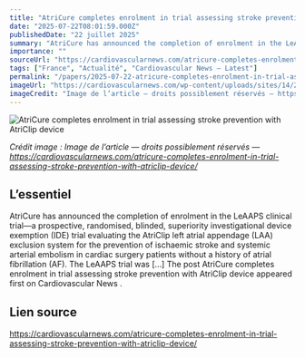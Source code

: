 ```yaml
---
title: "AtriCure completes enrolment in trial assessing stroke prevention with AtriClip device"
date: "2025-07-22T08:01:59.000Z"
publishedDate: "22 juillet 2025"
summary: "AtriCure has announced the completion of enrolment in the LeAAPS clinical trial—a prospective, randomised, blinded, superiority investigational device exemption (IDE) trial evaluating the AtriClip left atrial appendage (LAA) exclusion system for the prevention of ischaemic stroke and systemic arterial embolism in cardiac surgery patients without a history of atrial fibrillation (AF). The LeAAPS trial was [&#8230;] The post AtriCure completes enrolment in trial assessing stroke prevention with AtriClip device appeared first on Cardiovascular News ."
importance: ""
sourceUrl: "https://cardiovascularnews.com/atricure-completes-enrolment-in-trial-assessing-stroke-prevention-with-atriclip-device/"
tags: ["France", "Actualité", "Cardiovascular News — Latest"]
permalink: "/papers/2025-07-22-atricure-completes-enrolment-in-trial-assessing-stroke-prevention-with-atriclip-device"
imageUrl: "https://cardiovascularnews.com/wp-content/uploads/sites/14/2024/07/AtriClip-web.jpg"
imageCredit: "Image de l’article — droits possiblement réservés — https://cardiovascularnews.com/atricure-completes-enrolment-in-trial-assessing-stroke-prevention-with-atriclip-device/"
---
```


![AtriCure completes enrolment in trial assessing stroke prevention with AtriClip device](https://cardiovascularnews.com/wp-content/uploads/sites/14/2024/07/AtriClip-web.jpg)

*Crédit image : Image de l’article — droits possiblement réservés — https://cardiovascularnews.com/atricure-completes-enrolment-in-trial-assessing-stroke-prevention-with-atriclip-device/*

## L’essentiel

AtriCure has announced the completion of enrolment in the LeAAPS clinical trial—a prospective, randomised, blinded, superiority investigational device exemption (IDE) trial evaluating the AtriClip left atrial appendage (LAA) exclusion system for the prevention of ischaemic stroke and systemic arterial embolism in cardiac surgery patients without a history of atrial fibrillation (AF). The LeAAPS trial was [&#8230;] The post AtriCure completes enrolment in trial assessing stroke prevention with AtriClip device appeared first on Cardiovascular News .

## Lien source

https://cardiovascularnews.com/atricure-completes-enrolment-in-trial-assessing-stroke-prevention-with-atriclip-device/
